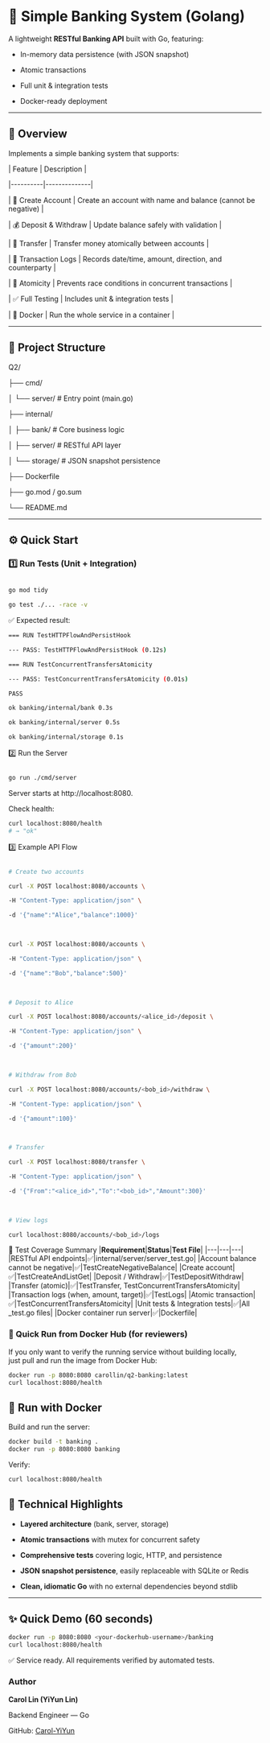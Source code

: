 # 🏦 Simple Banking System (Golang)

  

A lightweight **RESTful Banking API** built with Go, featuring:

- In-memory data persistence (with JSON snapshot)

- Atomic transactions

- Full unit & integration tests

- Docker-ready deployment
  
---

## 📘 Overview

Implements a simple banking system that supports:


| Feature | Description |

|----------|--------------|

| 🧾 Create Account | Create an account with name and balance (cannot be negative) |

| 💰 Deposit & Withdraw | Update balance safely with validation |

| 🔁 Transfer | Transfer money atomically between accounts |

| 📜 Transaction Logs | Records date/time, amount, direction, and counterparty |

| 🧩 Atomicity | Prevents race conditions in concurrent transactions |

| ✅ Full Testing | Includes unit & integration tests |

| 🐳 Docker | Run the whole service in a container |

---

## 🧱 Project Structure

Q2/

├── cmd/

│ └── server/ # Entry point (main.go)

├── internal/

│ ├── bank/ # Core business logic

│ ├── server/ # RESTful API layer

│ └── storage/ # JSON snapshot persistence

├── Dockerfile

├── go.mod / go.sum

└── README.md


---

## ⚙️ Quick Start

### 1️⃣ Run Tests (Unit + Integration)

```bash

go mod tidy

go test ./... -race -v
```

✅ Expected result:
```bash
=== RUN TestHTTPFlowAndPersistHook

--- PASS: TestHTTPFlowAndPersistHook (0.12s)

=== RUN TestConcurrentTransfersAtomicity

--- PASS: TestConcurrentTransfersAtomicity (0.01s)

PASS

ok banking/internal/bank 0.3s

ok banking/internal/server 0.5s

ok banking/internal/storage 0.1s
```
  
2️⃣ Run the Server

```bash

go run ./cmd/server

```

Server starts at http://localhost:8080.
  

Check health:

```bash
curl localhost:8080/health
# → "ok"
```


3️⃣ Example API Flow

```bash

# Create two accounts

curl -X POST localhost:8080/accounts \

-H "Content-Type: application/json" \

-d '{"name":"Alice","balance":1000}'

  

curl -X POST localhost:8080/accounts \

-H "Content-Type: application/json" \

-d '{"name":"Bob","balance":500}'

  

# Deposit to Alice

curl -X POST localhost:8080/accounts/<alice_id>/deposit \

-H "Content-Type: application/json" \

-d '{"amount":200}'

  

# Withdraw from Bob

curl -X POST localhost:8080/accounts/<bob_id>/withdraw \

-H "Content-Type: application/json" \

-d '{"amount":100}'

  

# Transfer

curl -X POST localhost:8080/transfer \

-H "Content-Type: application/json" \

-d '{"From":"<alice_id>","To":"<bob_id>","Amount":300}'

  

# View logs

curl localhost:8080/accounts/<bob_id>/logs

```

  

🧪 Test Coverage Summary
|**Requirement**|**Status**|**Test File**|
|---|---|---|
|RESTful API endpoints|✅|internal/server/server_test.go|
|Account balance cannot be negative|✅|TestCreateNegativeBalance|
|Create account|✅|TestCreateAndListGet|
|Deposit / Withdraw|✅|TestDepositWithdraw|
|Transfer (atomic)|✅|TestTransfer, TestConcurrentTransfersAtomicity|
|Transaction logs (when, amount, target)|✅|TestLogs|
|Atomic transaction|✅|TestConcurrentTransfersAtomicity|
|Unit tests & Integration tests|✅|All _test.go files|
|Docker container run server|✅|Dockerfile|


### 🚀 Quick Run from Docker Hub (for reviewers)

If you only want to verify the running service without building locally,  
just pull and run the image from Docker Hub:

```bash
docker run -p 8080:8080 carollin/q2-banking:latest
curl localhost:8080/health
```

## **🐳 Run with Docker**

Build and run the server:
```bash
docker build -t banking .
docker run -p 8080:8080 banking
```

Verify:
```bash
curl localhost:8080/health
```

## **🧠 Technical Highlights**

- **Layered architecture** (bank, server, storage)
    
- **Atomic transactions** with mutex for concurrent safety
    
- **Comprehensive tests** covering logic, HTTP, and persistence
    
- **JSON snapshot persistence**, easily replaceable with SQLite or Redis
    
- **Clean, idiomatic Go** with no external dependencies beyond stdlib
    

---

## **✨ Quick Demo (60 seconds)**
```bash
docker run -p 8080:8080 <your-dockerhub-username>/banking
curl localhost:8080/health
```
✅ Service ready. All requirements verified by automated tests.


### **Author**

  

**Carol Lin (YiYun Lin)**

Backend Engineer — Go

GitHub: [Carol-YiYun](https://github.com/Carol-YiYun)
